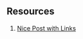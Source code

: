 ## Resources
1. [Nice Post with Links](https://www.linkedin.com/feed/update/urn:li:activity:7232282756746018817/)